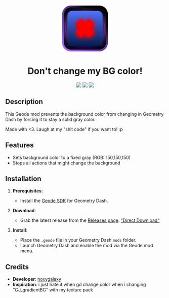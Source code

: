 <div align="center">
  <div>
    <img src="logo.png" width="150" alt="Dcmbgc Logo"/>  
  </div>
  <h1>Don't change my BG color!</h1>
  <img src="https://img.shields.io/github/downloads/noxygalaxy/dcmbgc/total?style=for-the-badge"></img>  
  <a href="https://discord.gg/yvvJW2z9zB"><img src="https://dcbadge.limes.pink/api/server/yvvJW2z9zB"></img></a>  
  <img src="https://img.shields.io/github/created-at/noxygalaxy/dcmbgc?style=for-the-badge"></img>  
</div>

## Description
This Geode mod prevents the background color from changing in Geometry Dash by forcing it to stay a solid gray color.

Made with <3. Laugh at my "shit code" if you want to! :p

## Features

- Sets background color to a fixed gray (RGB: 150,150,150)
- Stops all actions that might change the background

## Installation

1. **Prerequisites**:
   - Install the [Geode SDK](https://geode-sdk.org/) for Geometry Dash.

2. **Download**:
   - Grab the latest release from the [Releases page](https://github.com/noxygalaxy/dcmbgc/). ["Direct Download"](https://github.com/noxygalaxy/dcmbgc/releases/latest/download)

3. **Install**:
   - Place the `.geode` file in your Geometry Dash `mods` folder.
   - Launch Geometry Dash and enable the mod via the Geode mod menu.

## Credits

- **Developer**: [noxygalaxy](https://github.com/noxygalaxy)
- **Inspiration**: i just hate it when gd change color when i changing "GJ_gradientBG" with my texture pack
